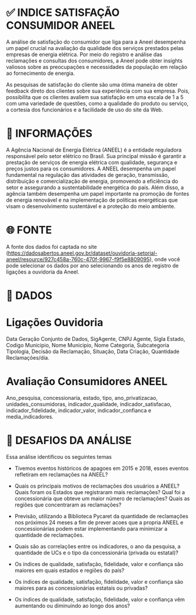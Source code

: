 # ✅ INDICE SATISFAÇÃO CONSUMIDOR ANEEL

A análise de satisfação do consumidor que liga para a Aneel desempenha um papel crucial na avaliação da qualidade dos serviços prestados pelas empresas de energia elétrica. Por meio do registro e análise das reclamações e consultas dos consumidores, a Aneel pode obter insights valiosos sobre as preocupações e necessidades da população em relação ao fornecimento de energia.

As pesquisas de satisfação do cliente são uma ótima maneira de obter feedback direto dos clientes sobre sua experiência com sua empresa. Pois, possibilita que os clientes avaliem sua satisfação em uma escala de 1 a 5 com uma variedade de questões, como a qualidade do produto ou serviço, a cortesia dos funcionários e a facilidade de uso do site da Web.

# 📖 INFORMAÇÕES

A Agência Nacional de Energia Elétrica (ANEEL) é a entidade reguladora responsável pelo setor elétrico no Brasil. Sua principal missão é garantir a prestação de serviços de energia elétrica com qualidade, segurança e preços justos para os consumidores. A ANEEL desempenha um papel fundamental na regulação das atividades de geração, transmissão, distribuição e comercialização de energia, promovendo a eficiência do setor e assegurando a sustentabilidade energética do país. Além disso, a agência também desempenha um papel importante na promoção de fontes de energia renovável e na implementação de políticas energéticas que visam o desenvolvimento sustentável e a proteção do meio ambiente.

# 🌐 FONTE

A fonte dos dados foi captada no site (https://dadosabertos.aneel.gov.br/dataset/ouvidoria-setorial-aneel/resource/927c458a-760c-470f-9967-f9f5e8809095), onde você pode selecionar os dados por ano selecionando os anos de registro de ligações a ouvidoria da Aneel.

# 💾 DADOS

# Ligações Ouvidoria

Data Geração Conjunto de Dados, SigAgente, CNPJ Agente, Sigla Estado, Codigo Municipio, Nome Municipio, Nome Categoria, Subcategoria Tipologia, Decisão da Reclamação, Situação, Data Criação, Quantidade Reclamações/dia.

# Avaliação Consumidores ANEEL

Ano_pesquisa, concessionaria, estado, tipo, ano_privatizacao, unidades_consumidoras, indicador_qualidade, indicador_satisfacao, indicador_fidelidade, indicador_valor, indicador_confianca e media_indicadores.

# 💪 DESAFIOS DA ANÁLISE

Essa análise identificou os seguintes temas

- Tivemos eventos históricos de apagoes em 2015 e 2018, esses eventos refletiram em reclamações na ANEEL?

- Quais os principais motivos de reclamações dos usuários a ANEEL? Quais foram os Estados que registraram mais reclamações? Qual foi a concessionária que obteve um maior número de reclamações? Quais as regiões que concentraram as reclamações?

- Previsão, utilizando a Biblioteca Pycaret da quantidade de reclamações nos próximos 24 meses a fim de prever acoes que a propria ANEEL e concessionárias podem estar implementando para minimizar a quantidade de reclamações.

- Quais são as correlações entre os indicadores, o ano da pesquisa, a quantidade de UCs e o tipo da concessionária (privada ou estatal)?

- Os índices de qualidade, satisfação, fidelidade, valor e confiança são maiores em quais estados e regiões do país?

- Os índices de qualidade, satisfação, fidelidade, valor e confiança são maiores para as concessionárias estatais ou privadas?

- Os índices de qualidade, satisfação, fidelidade, valor e confiança vêm aumentando ou diminuindo ao longo dos anos?
